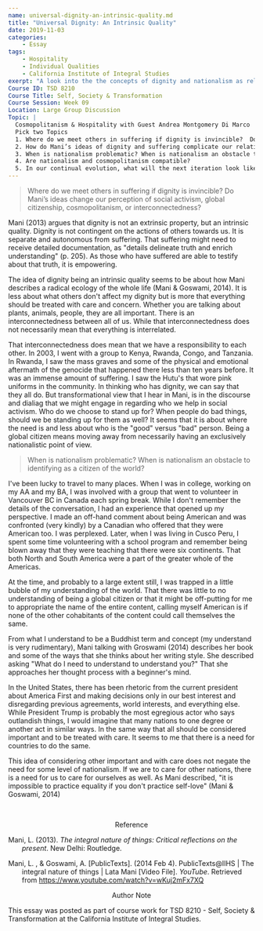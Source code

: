 ```yaml
---
name: universal-dignity-an-intrinsic-quality.md
title: "Universal Dignity: An Intrinsic Quality"
date: 2019-11-03
categories:
    - Essay
tags:
    - Hospitality
    - Individual Qualities
    - California Institute of Integral Studies
exerpt: "A look into the the concepts of dignity and nationalism as related to the global stage."
Course ID: TSD 8210  
Course Title: Self, Society & Transformation  
Course Session: Week 09  
Location: Large Group Discussion  
Topic: |
  Cosmopolitanism & Hospitality with Guest Andrea Montgomery Di Marco  
  Pick two Topics
  1. Where do we meet others in suffering if dignity is invincible?  Do Mani’s ideas change our perception of social activism, global citizenship, cosmopolitanism, or interconnectedness?
  2. How do Mani’s ideas of dignity and suffering complicate our relationship with disparity, with hospitality, with egalitarianism, or with nationalism?
  3. When is nationalism problematic? When is nationalism an obstacle to identifying as a citizen of the world?
  4. Are nationalism and cosmopolitanism compatible?
  5. In our continual evolution, what will the next iteration look like?  What do you see as the emergent model?
---
```


> Where do we meet others in suffering if dignity is invincible?  Do Mani’s ideas change our perception of social activism, global citizenship, cosmopolitanism, or interconnectedness?

Mani (2013) argues that dignity is not an extrinsic property, but an intrinsic quality. Dignity is not contingent on the actions of others towards us. It is separate and autonomous from suffering. That suffering might need to receive detailed documentation, as "details delineate truth and enrich understanding" (p. 205). As those who have suffered are able to testify about that truth, it is empowering.

The idea of dignity being an intrinsic quality seems to be about how Mani describes a radical ecology of the whole life (Mani & Goswami, 2014). It is less about what others don't affect my dignity but is more that everything should be treated with care and concern. Whether you are talking about plants, animals, people, they are all important. There is an interconnectedness between all of us. While that interconnectedness does not necessarily mean that everything is interrelated.

That interconnectedness does mean that we have a responsibility to each other. In 2003, I went with a group to Kenya, Rwanda, Congo, and Tanzania. In Rwanda, I saw the mass graves and some of the physical and emotional aftermath of the genocide that happened there less than ten years before. It was an immense amount of suffering. I saw the Hutu's that wore pink uniforms in the community. In thinking who has dignity, we can say that they all do. But transformational view that I hear in Mani, is in the discourse and dialiag that we might engage in regarding who we help in social activism. Who do we choose to stand up for? When people do bad things, should we be standing up for them as well? It seems that it is about where the need is and less about who is the "good" versus "bad" person. Being a global citizen means moving away from necessarily having an exclusively nationalistic point of view.

> When is nationalism problematic? When is nationalism an obstacle to identifying as a citizen of the world?

I've been lucky to travel to many places. When I was in college, working on my AA and my BA, I was involved with a group that went to volunteer in Vancouver BC in Canada each spring break. While I don't remember the details of the conversation, I had an experience that opened up my perspective. I made an off-hand comment about being American and was confronted (very kindly) by a Canadian who offered that they were American too. I was perplexed. Later, when I was living in Cusco Peru, I spent some time volunteering with a school program and remember being blown away that they were teaching that there were six continents. That both North and South America were a part of the greater whole of the Americas.

At the time, and probably to a large extent still, I was trapped in a little bubble of my understanding of the world. That there was little to no understanding of being a global citizen or that it might be off-putting for me to appropriate the name of the entire content, calling myself American is if none of the other cohabitants of the content could call themselves the same.

From what I understand to be a Buddhist term and concept (my understand is very rudimentary), Mani talking with Groswami (2014) describes her book and some of the ways that she thinks about her writing style. She described asking "What do I need to understand to understand you?" That she approaches her thought process with a beginner's mind. 

In the United States, there has been rhetoric from the current president about America First and making decisions only in our best interest and disregarding previous agreements, world interests, and everything else. While President Trump is probably the most egregious actor who says outlandish things, I would imagine that many nations to one degree or another act in similar ways. In the same way that all should be considered important and to be treated with care. It seems to me that there is a need for countries to do the same.

This idea of considering other important and with care does not negate the need for some level of nationalism. If we are to care for other nations, there is a need for us to care for ourselves as well. As Mani described, "it is impossible to practice equality if you don't practice self-love" (Mani & Goswami, 2014)

​
<div style="text-align: center" markdown="1">
Reference
</div>
<div style="margin: 0 0 0 2em; text-indent: -2em;" markdown="1">

Mani, L. (2013). _The integral nature of things: Critical reflections on the present_. New Delhi: Routledge.

Mani, L. , & Goswami, A. [PublicTexts]. (2014 Feb 4). PublicTexts@IIHS | The integral nature of things | Lata Mani [Video File]. _YouTube_. Retrieved from https://www.youtube.com/watch?v=wKuj2mFx7XQ

</div>

<div style="text-align: center" markdown="1">
Author Note
</div>

This essay was posted as part of course work for TSD 8210 - Self, Society & Transformation at the California Institute of Integral Studies.